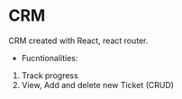# CRM

CRM created with React, react router.

- Fucntionalities:
1. Track progress
2. View, Add and delete new Ticket (CRUD)

